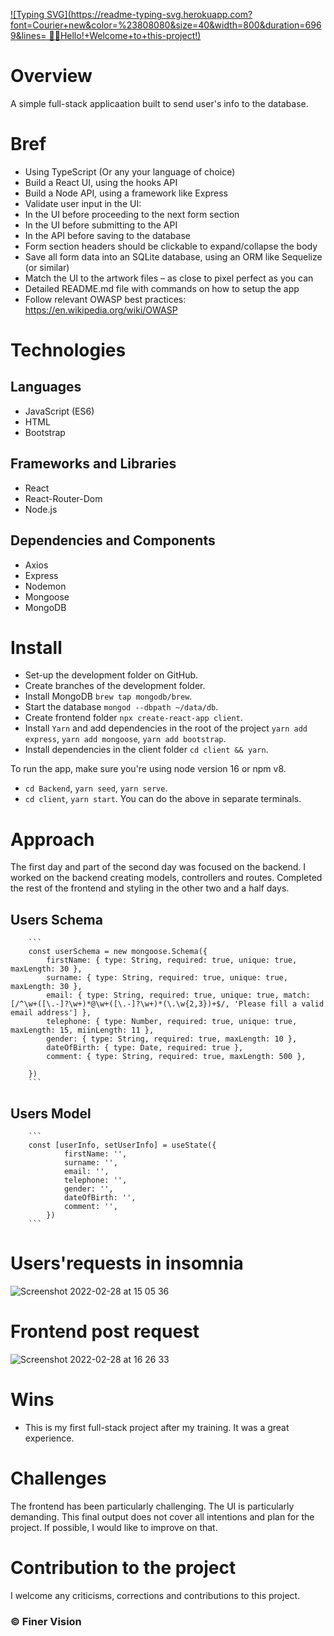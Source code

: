 [![Typing SVG](https://readme-typing-svg.herokuapp.com?font=Courier+new&color=%23808080&size=40&width=800&duration=6969&lines= ✋🏾Hello!+Welcome+to+this-project!)](https://git.io/typing-svg)

# Overview
A simple full-stack applicaation built to send user's info to the database.

# Bref

- Using TypeScript (Or any your language of choice)
- Build a React UI, using the hooks API
- Build a Node API, using a framework like Express
- Validate user input in the UI:
- In the UI before proceeding to the next form section
- In the UI before submitting to the API
- In the API before saving to the database
- Form section headers should be clickable to expand/collapse the body
- Save all form data into an SQLite database, using an ORM like Sequelize (or similar) 
- Match the UI to the artwork files – as close to pixel perfect as you can
- Detailed README.md file with commands on how to setup the app
- Follow relevant OWASP best practices: https://en.wikipedia.org/wiki/OWASP

#  Technologies
## Languages
- JavaScript (ES6)
- HTML
- Bootstrap
## Frameworks and Libraries
- React
- React-Router-Dom
- Node.js
## Dependencies and Components
- Axios
- Express
- Nodemon
- Mongoose
- MongoDB

#  Install
- Set-up the development folder on GitHub.
- Create branches of the development folder.
- Install MongoDB `brew tap mongodb/brew`.
- Start the database `mongod --dbpath ~/data/db`.
- Create frontend folder `npx create-react-app client`.
- Install `Yarn` and add dependencies in the root of the project `yarn add express`, `yarn add mongoose`, `yarn add bootstrap`.
- Install dependencies in the client folder `cd client && yarn`.

To run the app, make sure you're using node version 16 or npm v8.
- `cd Backend`, `yarn seed`, `yarn serve`.
- `cd client`, `yarn start`.
You can do the above in separate terminals.

# Approach

The first day and part of the second day was focused on the backend. I worked on the backend creating models, controllers and routes. Completed the rest of the frontend and styling in the other two and a half days.

## Users Schema

		```
		const userSchema = new mongoose.Schema({
			firstName: { type: String, required: true, unique: true, maxLength: 30 },
			surname: { type: String, required: true, unique: true, maxLength: 30 },
			email: { type: String, required: true, unique: true, match: [/^\w+([\.-]?\w+)*@\w+([\.-]?\w+)*(\.\w{2,3})+$/, 'Please fill a valid email address'] },
			telephone: { type: Number, required: true, unique: true, maxLength: 15, miinLength: 11 },
			gender: { type: String, required: true, maxLength: 10 },
			dateOfBirth: { type: Date, required: true },
			comment: { type: String, required: true, maxLength: 500 },
			
		})
		```

## Users Model
		```
		const [userInfo, setUserInfo] = useState({
				firstName: '',
				surname: '',
				email: '',
				telephone: '',
				gender: '',
				dateOfBirth: '',
				comment: '',
			})
		```

# Users'requests in insomnia

![Screenshot 2022-02-28 at 15 05 36](https://user-images.githubusercontent.com/84001897/156020551-592c8fd9-e613-48f9-ab65-2ec055274e7b.png)

# Frontend post request
![Screenshot 2022-02-28 at 16 26 33](https://user-images.githubusercontent.com/84001897/156020607-1c3de871-9cc2-43ff-995c-e638a5f7ed5f.png)


#  Wins
- This is my first full-stack project after my training. It was a great experience. 

#  Challenges
The frontend has been particularly challenging. The UI is particularly demanding. 
This final output does not cover all  intentions and plan for the project. If possible, I would like to improve on that.

#  Contribution to the project
I welcome any criticisms, corrections and contributions to this project.

### © Finer Vision
